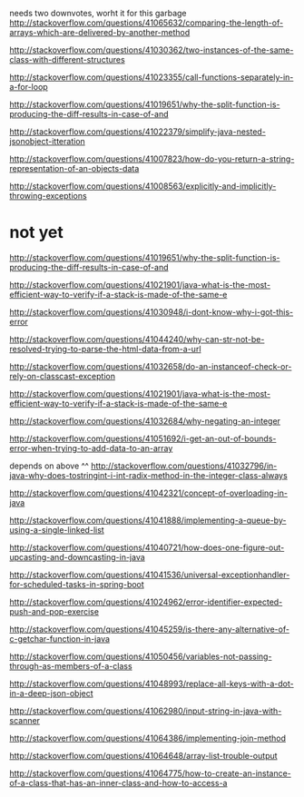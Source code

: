 needs two downvotes, worht it for this garbage http://stackoverflow.com/questions/41065632/comparing-the-length-of-arrays-which-are-delivered-by-another-method

http://stackoverflow.com/questions/41030362/two-instances-of-the-same-class-with-different-structures

http://stackoverflow.com/questions/41023355/call-functions-separately-in-a-for-loop

http://stackoverflow.com/questions/41019651/why-the-split-function-is-producing-the-diff-results-in-case-of-and

http://stackoverflow.com/questions/41022379/simplify-java-nested-jsonobject-itteration

http://stackoverflow.com/questions/41007823/how-do-you-return-a-string-representation-of-an-objects-data

http://stackoverflow.com/questions/41008563/explicitly-and-implicitly-throwing-exceptions


not yet
====

http://stackoverflow.com/questions/41019651/why-the-split-function-is-producing-the-diff-results-in-case-of-and

http://stackoverflow.com/questions/41021901/java-what-is-the-most-efficient-way-to-verify-if-a-stack-is-made-of-the-same-e

http://stackoverflow.com/questions/41030948/i-dont-know-why-i-got-this-error

http://stackoverflow.com/questions/41044240/why-can-str-not-be-resolved-trying-to-parse-the-html-data-from-a-url

http://stackoverflow.com/questions/41032658/do-an-instanceof-check-or-rely-on-classcast-exception

http://stackoverflow.com/questions/41021901/java-what-is-the-most-efficient-way-to-verify-if-a-stack-is-made-of-the-same-e

http://stackoverflow.com/questions/41032684/why-negating-an-integer

http://stackoverflow.com/questions/41051692/i-get-an-out-of-bounds-error-when-trying-to-add-data-to-an-array

depends on above ^^ http://stackoverflow.com/questions/41032796/in-java-why-does-tostringint-i-int-radix-method-in-the-integer-class-always

http://stackoverflow.com/questions/41042321/concept-of-overloading-in-java

http://stackoverflow.com/questions/41041888/implementing-a-queue-by-using-a-single-linked-list

http://stackoverflow.com/questions/41040721/how-does-one-figure-out-upcasting-and-downcasting-in-java

http://stackoverflow.com/questions/41041536/universal-exceptionhandler-for-scheduled-tasks-in-spring-boot

http://stackoverflow.com/questions/41024962/error-identifier-expected-push-and-pop-exercise

http://stackoverflow.com/questions/41045259/is-there-any-alternative-of-c-getchar-function-in-java

http://stackoverflow.com/questions/41050456/variables-not-passing-through-as-members-of-a-class

http://stackoverflow.com/questions/41048993/replace-all-keys-with-a-dot-in-a-deep-json-object

http://stackoverflow.com/questions/41062980/input-string-in-java-with-scanner

http://stackoverflow.com/questions/41064386/implementing-join-method

http://stackoverflow.com/questions/41064648/array-list-trouble-output

http://stackoverflow.com/questions/41064775/how-to-create-an-instance-of-a-class-that-has-an-inner-class-and-how-to-access-a